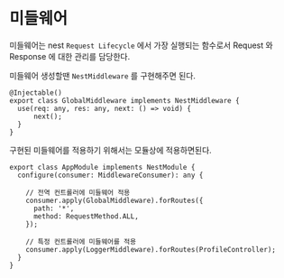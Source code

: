 # 미들웨어

미들웨어는 nest `Request Lifecycle` 에서 가장 실행되는 함수로서 Request 와 Response 에 대한 관리를 담당한다.

미들웨어 생성할땐 `NestMiddleware` 를 구현해주면 된다.

```tsx
@Injectable()
export class GlobalMiddleware implements NestMiddleware {
  use(req: any, res: any, next: () => void) {
	  next();
  }
}
```

구현된 미들웨어를 적용하기 위해서는 모듈상에 적용하면된다.

```tsx
export class AppModule implements NestModule {
  configure(consumer: MiddlewareConsumer): any {

    // 전역 컨트롤러에 미들웨어 적용
    consumer.apply(GlobalMiddleware).forRoutes({
      path: '*',
      method: RequestMethod.ALL,
    });

    // 특정 컨트롤러에 미들웨어를 적용
    consumer.apply(LoggerMiddleware).forRoutes(ProfileController);
  }
}
```